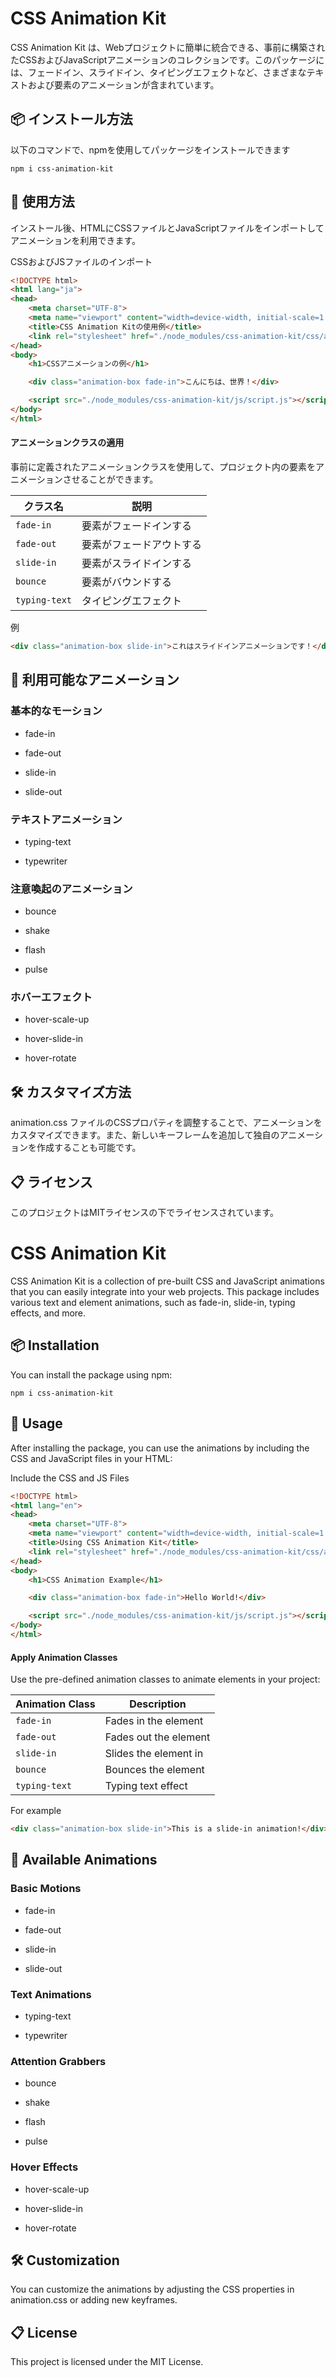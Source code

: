 # CSS Animation Kit

CSS Animation Kit は、Webプロジェクトに簡単に統合できる、事前に構築されたCSSおよびJavaScriptアニメーションのコレクションです。このパッケージには、フェードイン、スライドイン、タイピングエフェクトなど、さまざまなテキストおよび要素のアニメーションが含まれています。

## 📦 インストール方法

以下のコマンドで、npmを使用してパッケージをインストールできます
```
npm i css-animation-kit
```
## 🚀 使用方法

インストール後、HTMLにCSSファイルとJavaScriptファイルをインポートしてアニメーションを利用できます。

CSSおよびJSファイルのインポート

```html
<!DOCTYPE html>
<html lang="ja">
<head>
    <meta charset="UTF-8">
    <meta name="viewport" content="width=device-width, initial-scale=1.0">
    <title>CSS Animation Kitの使用例</title>
    <link rel="stylesheet" href="./node_modules/css-animation-kit/css/animation.css">
</head>
<body>
    <h1>CSSアニメーションの例</h1>

    <div class="animation-box fade-in">こんにちは、世界！</div>

    <script src="./node_modules/css-animation-kit/js/script.js"></script>
</body>
</html>
```

#### アニメーションクラスの適用

事前に定義されたアニメーションクラスを使用して、プロジェクト内の要素をアニメーションさせることができます。


| クラス名        | 説明             |
|----------------|------------------|
| `fade-in`      | 要素がフェードインする |
| `fade-out`     | 要素がフェードアウトする |
| `slide-in`     | 要素がスライドインする |
| `bounce`     | 要素がバウンドする |
| `typing-text`     | タイピングエフェクト |

例
```html
<div class="animation-box slide-in">これはスライドインアニメーションです！</div>
```
## 🎨 利用可能なアニメーション

### 基本的なモーション

- fade-in

- fade-out

- slide-in

- slide-out

### テキストアニメーション

- typing-text

- typewriter

### 注意喚起のアニメーション

- bounce

- shake

- flash

- pulse

### ホバーエフェクト

- hover-scale-up

- hover-slide-in

- hover-rotate

## 🛠️ カスタマイズ方法

animation.css ファイルのCSSプロパティを調整することで、アニメーションをカスタマイズできます。また、新しいキーフレームを追加して独自のアニメーションを作成することも可能です。

## 📋 ライセンス

このプロジェクトはMITライセンスの下でライセンスされています。

# CSS Animation Kit

CSS Animation Kit is a collection of pre-built CSS and JavaScript animations that you can easily integrate into your web projects. This package includes various text and element animations, such as fade-in, slide-in, typing effects, and more.

## 📦 Installation

You can install the package using npm:
```
npm i css-animation-kit
```
## 🚀 Usage

After installing the package, you can use the animations by including the CSS and JavaScript files in your HTML:

Include the CSS and JS Files
```html
<!DOCTYPE html>
<html lang="en">
<head>
    <meta charset="UTF-8">
    <meta name="viewport" content="width=device-width, initial-scale=1.0">
    <title>Using CSS Animation Kit</title>
    <link rel="stylesheet" href="./node_modules/css-animation-kit/css/animation.css">
</head>
<body>
    <h1>CSS Animation Example</h1>

    <div class="animation-box fade-in">Hello World!</div>

    <script src="./node_modules/css-animation-kit/js/script.js"></script>
</body>
</html>
```
#### Apply Animation Classes

Use the pre-defined animation classes to animate elements in your project:

| Animation Class      | Description             |
|----------------|------------------|
| `fade-in`      | Fades in the element |
| `fade-out`     | Fades out the element |
| `slide-in`     | Slides the element in |
| `bounce`     | Bounces the element |
| `typing-text`     | Typing text effect |

For example
```html
<div class="animation-box slide-in">This is a slide-in animation!</div>
```
## 🎨 Available Animations

### Basic Motions

- fade-in

- fade-out

- slide-in

- slide-out

### Text Animations

- typing-text

- typewriter

### Attention Grabbers

- bounce

- shake

- flash

- pulse

### Hover Effects

- hover-scale-up

- hover-slide-in

- hover-rotate


## 🛠️ Customization

You can customize the animations by adjusting the CSS properties in animation.css or adding new keyframes.

## 📋 License

This project is licensed under the MIT License.
